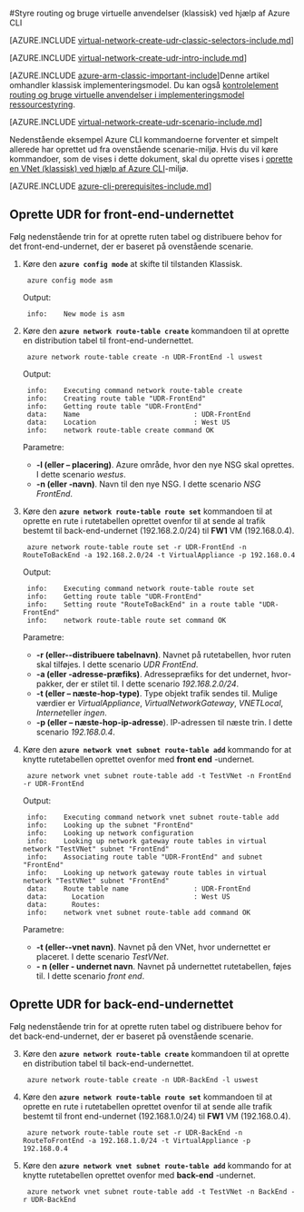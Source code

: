 <properties 
   pageTitle="Styre routing og bruge virtuelle anvendelser ved hjælp af Azure CLI i den klassiske implementeringsmodel | Microsoft Azure"
   description="Lær at styre routing i VNets ved hjælp af Azure CLI i modellen Klassisk installation"
   services="virtual-network"
   documentationCenter="na"
   authors="jimdial"
   manager="carmonm"
   editor=""
   tags="azure-service-management"
/>
<tags  
   ms.service="virtual-network"
   ms.devlang="na"
   ms.topic="article"
   ms.tgt_pltfrm="na"
   ms.workload="infrastructure-services"
   ms.date="03/15/2016"
   ms.author="jdial" />

#<a name="control-routing-and-use-virtual-appliances-classic-using-the-azure-cli"></a>Styre routing og bruge virtuelle anvendelser (klassisk) ved hjælp af Azure CLI

[AZURE.INCLUDE [virtual-network-create-udr-classic-selectors-include.md](../../includes/virtual-network-create-udr-classic-selectors-include.md)]

[AZURE.INCLUDE [virtual-network-create-udr-intro-include.md](../../includes/virtual-network-create-udr-intro-include.md)]

[AZURE.INCLUDE [azure-arm-classic-important-include](../../includes/azure-arm-classic-important-include.md)]Denne artikel omhandler klassisk implementeringsmodel. Du kan også [kontrolelement routing og bruge virtuelle anvendelser i implementeringsmodel ressourcestyring](virtual-network-create-udr-arm-cli.md).

[AZURE.INCLUDE [virtual-network-create-udr-scenario-include.md](../../includes/virtual-network-create-udr-scenario-include.md)]

Nedenstående eksempel Azure CLI kommandoerne forventer et simpelt allerede har oprettet ud fra ovenstående scenarie-miljø. Hvis du vil køre kommandoer, som de vises i dette dokument, skal du oprette vises i [oprette en VNet (klassisk) ved hjælp af Azure CLI](virtual-networks-create-vnet-classic-cli.md)-miljø.

[AZURE.INCLUDE [azure-cli-prerequisites-include.md](../../includes/azure-cli-prerequisites-include.md)]

## <a name="create-the-udr-for-the-front-end-subnet"></a>Oprette UDR for front-end-undernettet
Følg nedenstående trin for at oprette ruten tabel og distribuere behov for det front-end-undernet, der er baseret på ovenstående scenarie.

1. Køre den **`azure config mode`** at skifte til tilstanden Klassisk.

        azure config mode asm

    Output:

        info:    New mode is asm

3. Køre den **`azure network route-table create`** kommandoen til at oprette en distribution tabel til front-end-undernettet.

        azure network route-table create -n UDR-FrontEnd -l uswest

    Output:

        info:    Executing command network route-table create
        info:    Creating route table "UDR-FrontEnd"
        info:    Getting route table "UDR-FrontEnd"
        data:    Name                            : UDR-FrontEnd
        data:    Location                        : West US
        info:    network route-table create command OK

    Parametre:
    - **-l (eller – placering)**. Azure område, hvor den nye NSG skal oprettes. I dette scenario *westus*.
    - **-n (eller -navn)**. Navn til den nye NSG. I dette scenario *NSG FrontEnd*.

4. Køre den **`azure network route-table route set`** kommandoen til at oprette en rute i rutetabellen oprettet ovenfor til at sende al trafik bestemt til back-end-undernet (192.168.2.0/24) til **FW1** VM (192.168.0.4).

        azure network route-table route set -r UDR-FrontEnd -n RouteToBackEnd -a 192.168.2.0/24 -t VirtualAppliance -p 192.168.0.4

    Output:

        info:    Executing command network route-table route set
        info:    Getting route table "UDR-FrontEnd"
        info:    Setting route "RouteToBackEnd" in a route table "UDR-FrontEnd"
        info:    network route-table route set command OK

    Parametre:
    - **-r (eller--distribuere tabelnavn)**. Navnet på rutetabellen, hvor ruten skal tilføjes. I dette scenario *UDR FrontEnd*.
    - **-a (eller -adresse-præfiks)**. Adressepræfiks for det undernet, hvor-pakker, der er stilet til. I dette scenario *192.168.2.0/24*.
    - **-t (eller – næste-hop-type)**. Type objekt trafik sendes til. Mulige værdier er *VirtualAppliance*, *VirtualNetworkGateway*, *VNETLocal*, *Internet*eller *ingen*.
    - **-p (eller – næste-hop-ip-adresse**). IP-adressen til næste trin. I dette scenario *192.168.0.4*.

5. Køre den **`azure network vnet subnet route-table add`** kommando for at knytte rutetabellen oprettet ovenfor med **front end** -undernet.

        azure network vnet subnet route-table add -t TestVNet -n FrontEnd -r UDR-FrontEnd

    Output:

        info:    Executing command network vnet subnet route-table add
        info:    Looking up the subnet "FrontEnd"
        info:    Looking up network configuration
        info:    Looking up network gateway route tables in virtual network "TestVNet" subnet "FrontEnd"
        info:    Associating route table "UDR-FrontEnd" and subnet "FrontEnd"
        info:    Looking up network gateway route tables in virtual network "TestVNet" subnet "FrontEnd"
        data:    Route table name                : UDR-FrontEnd
        data:      Location                      : West US
        data:      Routes:
        info:    network vnet subnet route-table add command OK 

    Parametre:
    - **-t (eller--vnet navn)**. Navnet på den VNet, hvor undernettet er placeret. I dette scenario *TestVNet*.
    - **- n (eller - undernet navn**. Navnet på undernettet rutetabellen, føjes til. I dette scenario *front end*.
 
## <a name="create-the-udr-for-the-back-end-subnet"></a>Oprette UDR for back-end-undernettet
Følg nedenstående trin for at oprette ruten tabel og distribuere behov for det back-end-undernet, der er baseret på ovenstående scenarie.

3. Køre den **`azure network route-table create`** kommandoen til at oprette en distribution tabel til back-end-undernettet.

        azure network route-table create -n UDR-BackEnd -l uswest

4. Køre den **`azure network route-table route set`** kommandoen til at oprette en rute i rutetabellen oprettet ovenfor til at sende alle trafik bestemt til front end-undernet (192.168.1.0/24) til **FW1** VM (192.168.0.4).

        azure network route-table route set -r UDR-BackEnd -n RouteToFrontEnd -a 192.168.1.0/24 -t VirtualAppliance -p 192.168.0.4

5. Køre den **`azure network vnet subnet route-table add`** kommando for at knytte rutetabellen oprettet ovenfor med **back-end** -undernet.

        azure network vnet subnet route-table add -t TestVNet -n BackEnd -r UDR-BackEnd

